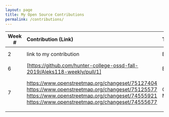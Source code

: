 ```yaml
---
layout: page
title: My Open Source Contributions
permalink: /contributions/
---
```


<!--
Type of the contribution should be "Wikipedia edit", "OpenStreet Map feature", "Project Documentation", "Project Code", "Blog Edit", etc.

The description should include a brief summary of what you did.

Replace the first row below with your contribution.

-->





| Week #       | Contribution (Link)  | Type  | Description |
|---|:---|:---|:---|
|  2   | link to my contribution    | Blog Edit    |   I fixed a broken link.    |
|  6   |   [https://github.com/hunter-college-ossd-fall-2019/Aleks118-weekly/pull/1]  | Blog Edit    | I corrected some grammar      |
|  7   |  https://www.openstreetmap.org/changeset/75127404  https://www.openstreetmap.org/changeset/75125577  https://www.openstreetmap.org/changeset/74555921  https://www.openstreetmap.org/changeset/74555677| OpenStreet Map Edit    | I included some features and modified some buildings in my neighbourhood.     |
|     |     |     |      |

